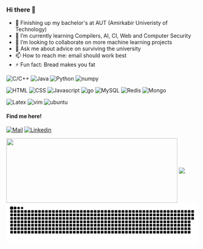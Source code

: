 ### Hi there 👋
- 🔭 Finishing up my bachelor's at AUT (Amirkabir Univeristy of Technology)
- 🌱 I’m currently learning Compilers, AI, CI, Web and Computer Security
- 👯 I’m looking to collaborate on more machine learning projects
- 💬 Ask me about advice on surviving the university
- 📫 How to reach me: email should work best
- ⚡ Fun fact: Bread makes you fat

![C/C++](https://img.shields.io/badge/-C/C++-00599C?style=for-the-badge&logo=C&logoColor=white)
![Java](https://img.shields.io/badge/-Java-ED8B00?style=for-the-badge&logo=java)
![Python](https://img.shields.io/badge/-Python-3776AB?style=for-the-badge&logo=python&logoColor=white)
    ![numpy](https://img.shields.io/badge/-numpy-3776AB?style=for-the-badge&logo=numpy)

![HTML](https://img.shields.io/badge/-HTML-E34F26?style=for-the-badge&logo=html5&logoColor=white)
![CSS](https://img.shields.io/badge/-CSS-1572B6?style=for-the-badge&logo=css3&logoColor=white)
![Javascript](https://img.shields.io/badge/-Javascript-F7DF1E?style=for-the-badge&logo=javascript&logoColor=black)
![go](https://img.shields.io/badge/-Go-00ADD8?style=for-the-badge&logo=go&logoColor=white)
![MySQL](https://img.shields.io/badge/-MySQL-4479A1?style=for-the-badge&logo=mysql&logoColor=white)
![Redis](https://img.shields.io/badge/-Redis-47A248?style=for-the-badge&logo=redis)
![Mongo](https://img.shields.io/badge/-MongoDB-47A248?style=for-the-badge&logo=mongodb&logoColor=white)

![Latex](https://img.shields.io/badge/Latex-E95420?style=for-the-badge&logo=latex)
![vim](https://img.shields.io/badge/Vim-E95420?style=for-the-badge&logo=vim)
![ubuntu](https://img.shields.io/badge/Ubuntu-E95420?style=for-the-badge&logo=ubuntu&logoColor=white)


#### Find me here!
[![Mail](https://img.shields.io/badge/-Mail-D14836?style=for-the-badge&logo=Gmail&logoColor=white)](mailto:behdadmansouri@aut.ac.ir)
[![Linkedin](https://img.shields.io/badge/-LinkedIn-blue?style=for-the-badge&logo=Linkedin&logoColor=white)](https://www.linkedin.com/in/behdad-mansouri-36637715a/)


<div>
<a>
    <img width=450 height=170 align="center" src="https://github-readme-stats.vercel.app/api?username=behdadmansouri&theme=midnight-purple&show_icons=true&bg_color=0D1117&hide_border=true" />
</a>
<a>
    <img align="center" src="https://github-readme-stats.vercel.app/api/top-langs/?username=behdadmansouri&theme=midnight-purple&layout=compact&bg_color=0D1117&hide_border=true" />
</a>
</div>
<div>
  <img align="center" src="https://github.com/Pepyn0/Pepyn0/raw/output/github-contribution-grid-snake.svg" alt="snake"></center>
</div>


<!--
#### And yet :)
![Your Repository's Stats](https://github-readme-stats.vercel.app/api/top-langs/?username=behdadmansouri&theme=blue-green)
[![Website](https://img.shields.io/badge/-Website-grey?style=for-the-badge&logo=google-chrome&logoColor=white)](https://behdadmansouri.github.io/about-me/)
[![Telegram](https://img.shields.io/badge/-Telegram-26A5E4?style=for-the-badge&logo=Telegram&logoColor=white)](https://t.me/MicroTA)
-->


<!--
**behdadmansouri/behdadmansouri** is a ✨ _special_ ✨ repository because its `README.md` (this file) appears on your GitHub profile.

Here are some ideas to get you started:
- 😄 Pronouns: ...
- 🤔 I’m looking for help with ...

-->

